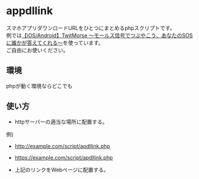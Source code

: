 # appdllink
スマホアプリダウンロードURLをひとつにまとめるphpスクリプトです。  
例では[【iOS/Android】TwitMorse 〜モールス信号でつぶやこう、あなたのSOSに誰かが答えてくれる〜](https://wandering-engineer.tech/my-apps/twitmorse/)を使っています。  
ご自由にお使いください。

## 環境
phpが動く環境ならどこでも

## 使い方

* httpサーバーの適当な場所に配置する。

例)
- http://example.com/script/apdllink.php

- https://example.com/script/apdllink.php

* 上記のリンクをWebページに配置する。

